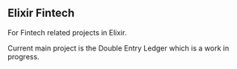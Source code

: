 ## Elixir Fintech

For Fintech related projects in Elixir.

Current main project is the Double Entry Ledger which is a work in progress.
